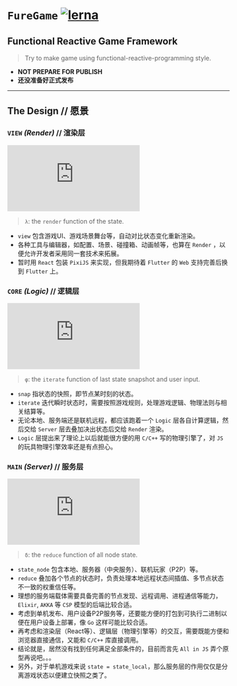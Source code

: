# `FureGame` [![lerna](https://img.shields.io/badge/maintained%20with-lerna-cc00ff.svg)](https://lerna.js.org/)
## Functional Reactive Game Framework
> Try to make game using functional-reactive-programming style.

- **NOT PREPARE FOR PUBLISH**
- **还没准备好正式发布**

***
## The Design // 愿景

### `VIEW` *(Render)* // 渲染层
![view = \lambda(state)](https://latex.codecogs.com/png.latex?%5CLARGE%20view%20%3D%20%5Clambda%28state%29)
> `λ`: the `render` function of the state.
- `view` 包含游戏UI、游戏场景舞台等，自动对比状态变化重新渲染。
- 各种工具与编辑器，如配置、场景、碰撞箱、动画帧等，也算在 `Render` ，以便允许开发者采用同一套技术来拓展。
- 暂时用 `React` 包装 `PixiJS` 来实现，但我期待着 `Flutter` 的 `Web` 支持完善后换到 `Flutter` 上。

### `CORE` *(Logic)* // 逻辑层
![snap_i = \phi(snap_{i-1}, input)](https://latex.codecogs.com/png.latex?%5CLARGE%20snap_%7Bi%7D%20%3D%20%5Cphi%28snap_%7Bi-1%7D%2C%20input%29)
> `φ`: the `iterate` function of last state snapshot and user input.
- `snap` 指状态的快照，即节点某时刻的状态。
- `iterate` 迭代瞬时状态时，需要按照游戏规则，处理游戏逻辑、物理法则与相关结算等。
- 无论本地、服务端还是联机远程，都应该跑着一个 `Logic` 层各自计算逻辑，然后交给 `Server` 层去叠加决出状态后交给 `Render` 渲染。
- `Logic` 层提出来了理论上以后就能很方便的用 `C/C++` 写的物理引擎了，对 `JS` 的玩具物理引擎效率还是有点担心。

### `MAIN` *(Server)* // 服务层
![state = \delta(state_{local}, state_{remote}, ...)](https://latex.codecogs.com/png.latex?%5CLARGE%20state%20%3D%20%5Cdelta%28state_%7Blocal%7D%2C%20state_%7Bremote%7D%2C%20...%29)
> `δ`: the `reduce` function of all node state.
- `state_node` 包含本地、服务器（中央服务）、联机玩家（P2P）等。
- `reduce` 叠加各个节点的状态时，负责处理本地远程状态间插值、多节点状态不一致的权重信任等。
- 理想的服务端载体需要具备完善的节点发现、远程调用、进程通信等能力，`Elixir`, `AKKA` 等 `CSP` 模型的后端比较合适。
- 考虑到单机发布、用户设备P2P服务等，还要能方便的打包到可执行二进制以便在用户设备上部署，像 `Go` 这样可能比较合适。
- 再考虑和渲染层（React等）、逻辑层（物理引擎等）的交互，需要既能方便和浏览器直接通信，又能和 `C/C++` 库直接调用。
- 结论就是，居然没有找到任何满足全部条件的，目前而言先 `All in JS` 弄个原型再说吧。。。
- 另外，对于单机游戏来说 `state = state_local`，那么服务层的作用仅仅是分离游戏状态以便建立快照之类了。
